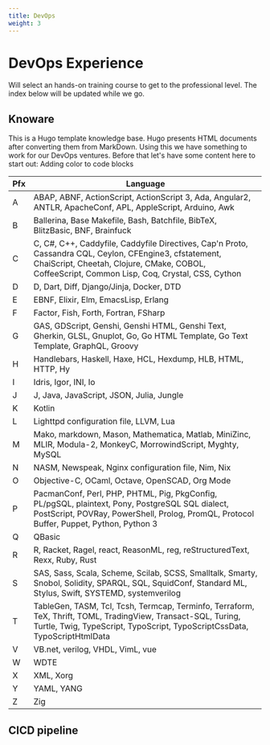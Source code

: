```yaml
---
title: DevOps
weight: 3
---
```

# DevOps Experience
Will select an hands-on training course to get to the professional level. The index below will be updated while we go.

## Knoware
This is a Hugo template knowledge base. Hugo presents HTML documents after converting them from MarkDown. Using this we have something to work for our DevOps ventures. Before that let's have some content here to start out: Adding color to code blocks

| Pfx | Language                                                                                                                                                                                                  |
|-----|-----------------------------------------------------------------------------------------------------------------------------------------------------------------------------------------------------------|
| A   | ABAP, ABNF, ActionScript, ActionScript 3, Ada, Angular2, ANTLR, ApacheConf, APL, AppleScript, Arduino, Awk                                                                                                |
| B   | Ballerina, Base Makefile, Bash, Batchfile, BibTeX, BlitzBasic, BNF, Brainfuck                                                                                                                             |
| C   | C, C#, C++, Caddyfile, Caddyfile Directives, Cap'n Proto, Cassandra CQL, Ceylon, CFEngine3, cfstatement, ChaiScript, Cheetah, Clojure, CMake, COBOL, CoffeeScript, Common Lisp, Coq, Crystal, CSS, Cython |
| D   | D, Dart, Diff, Django/Jinja, Docker, DTD                                                                                                                                                                  |
| E   | EBNF, Elixir, Elm, EmacsLisp, Erlang                                                                                                                                                                      |
| F   | Factor, Fish, Forth, Fortran, FSharp                                                                                                                                                                      |
| G   | GAS, GDScript, Genshi, Genshi HTML, Genshi Text, Gherkin, GLSL, Gnuplot, Go, Go HTML Template, Go Text Template, GraphQL, Groovy                                                                          |
| H   | Handlebars, Haskell, Haxe, HCL, Hexdump, HLB, HTML, HTTP, Hy                                                                                                                                              |
| I   | Idris, Igor, INI, Io                                                                                                                                                                                      |
| J   | J, Java, JavaScript, JSON, Julia, Jungle                                                                                                                                                                  |
| K   | Kotlin                                                                                                                                                                                                    |
| L   | Lighttpd configuration file, LLVM, Lua                                                                                                                                                                    |
| M   | Mako, markdown, Mason, Mathematica, Matlab, MiniZinc, MLIR, Modula-2, MonkeyC, MorrowindScript, Myghty, MySQL                                                                                             |
| N   | NASM, Newspeak, Nginx configuration file, Nim, Nix                                                                                                                                                        |
| O   | Objective-C, OCaml, Octave, OpenSCAD, Org Mode                                                                                                                                                            |
| P   | PacmanConf, Perl, PHP, PHTML, Pig, PkgConfig, PL/pgSQL, plaintext, Pony, PostgreSQL SQL dialect, PostScript, POVRay, PowerShell, Prolog, PromQL, Protocol Buffer, Puppet, Python, Python 3                |
| Q   | QBasic                                                                                                                                                                                                    |
| R   | R, Racket, Ragel, react, ReasonML, reg, reStructuredText, Rexx, Ruby, Rust                                                                                                                                |
| S   | SAS, Sass, Scala, Scheme, Scilab, SCSS, Smalltalk, Smarty, Snobol, Solidity, SPARQL, SQL, SquidConf, Standard ML, Stylus, Swift, SYSTEMD, systemverilog                                                   |
| T   | TableGen, TASM, Tcl, Tcsh, Termcap, Terminfo, Terraform, TeX, Thrift, TOML, TradingView, Transact-SQL, Turing, Turtle, Twig, TypeScript, TypoScript, TypoScriptCssData, TypoScriptHtmlData                |
| V   | VB.net, verilog, VHDL, VimL, vue                                                                                                                                                                          |
| W   | WDTE                                                                                                                                                                                                      |
| X   | XML, Xorg                                                                                                                                                                                                 |
| Y   | YAML, YANG                                                                                                                                                                                                |
| Z   | Zig                                                                                                                                                                                                       |
## CICD pipeline


